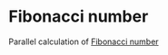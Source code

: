 # Fibonacci number

Parallel calculation of [Fibonacci number](https://en.wikipedia.org/wiki/Fibonacci_number)
